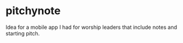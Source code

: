 pitchynote
==========

Idea for a mobile app I had for worship leaders that include notes and starting pitch.
